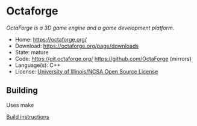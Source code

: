 # Octaforge

_OctaForge is a 3D game engine and a game development platform._

- Home: https://octaforge.org/
- Download: https://octaforge.org/page/downloads
- State: mature
- Code: https://git.octaforge.org/ https://github.com/OctaForge (mirrors)
- Language(s): C++
- License: [University of Illinois/NCSA Open Source License](https://github.com/OctaForge/OF-Engine/blob/master/COPYING.md)

## Building

Uses make

[Build instructions](https://github.com/OctaForge/OF-Engine/blob/master/INSTALL.md)

